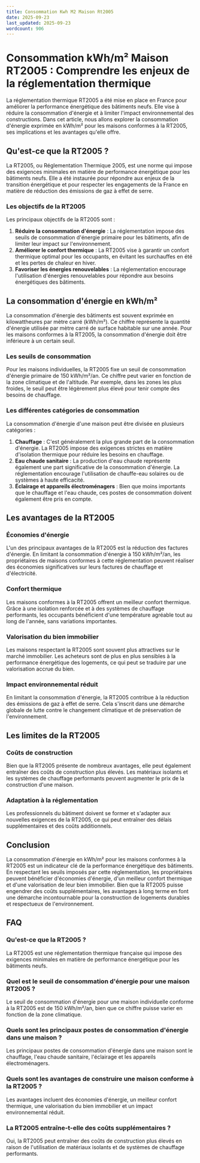 ```yaml
---
title: Consommation Kwh M2 Maison Rt2005
date: 2025-09-23
last_updated: 2025-09-23
wordcount: 906
---
```


# Consommation kWh/m² Maison RT2005 : Comprendre les enjeux de la réglementation thermique

La réglementation thermique RT2005 a été mise en place en France pour améliorer la performance énergétique des bâtiments neufs. Elle vise à réduire la consommation d'énergie et à limiter l'impact environnemental des constructions. Dans cet article, nous allons explorer la consommation d'énergie exprimée en kWh/m² pour les maisons conformes à la RT2005, ses implications et les avantages qu'elle offre.

## Qu'est-ce que la RT2005 ?

La RT2005, ou Réglementation Thermique 2005, est une norme qui impose des exigences minimales en matière de performance énergétique pour les bâtiments neufs. Elle a été instaurée pour répondre aux enjeux de la transition énergétique et pour respecter les engagements de la France en matière de réduction des émissions de gaz à effet de serre.

### Les objectifs de la RT2005

Les principaux objectifs de la RT2005 sont :

1. **Réduire la consommation d'énergie** : La réglementation impose des seuils de consommation d'énergie primaire pour les bâtiments, afin de limiter leur impact sur l'environnement.
2. **Améliorer le confort thermique** : La RT2005 vise à garantir un confort thermique optimal pour les occupants, en évitant les surchauffes en été et les pertes de chaleur en hiver.
3. **Favoriser les énergies renouvelables** : La réglementation encourage l'utilisation d'énergies renouvelables pour répondre aux besoins énergétiques des bâtiments.

## La consommation d'énergie en kWh/m²

La consommation d'énergie des bâtiments est souvent exprimée en kilowattheures par mètre carré (kWh/m²). Ce chiffre représente la quantité d'énergie utilisée par mètre carré de surface habitable sur une année. Pour les maisons conformes à la RT2005, la consommation d'énergie doit être inférieure à un certain seuil.

### Les seuils de consommation

Pour les maisons individuelles, la RT2005 fixe un seuil de consommation d'énergie primaire de 150 kWh/m²/an. Ce chiffre peut varier en fonction de la zone climatique et de l'altitude. Par exemple, dans les zones les plus froides, le seuil peut être légèrement plus élevé pour tenir compte des besoins de chauffage.

### Les différentes catégories de consommation

La consommation d'énergie d'une maison peut être divisée en plusieurs catégories :

1. **Chauffage** : C'est généralement la plus grande part de la consommation d'énergie. La RT2005 impose des exigences strictes en matière d'isolation thermique pour réduire les besoins en chauffage.
2. **Eau chaude sanitaire** : La production d'eau chaude représente également une part significative de la consommation d'énergie. La réglementation encourage l'utilisation de chauffe-eau solaires ou de systèmes à haute efficacité.
3. **Éclairage et appareils électroménagers** : Bien que moins importants que le chauffage et l'eau chaude, ces postes de consommation doivent également être pris en compte.

## Les avantages de la RT2005

### Économies d'énergie

L'un des principaux avantages de la RT2005 est la réduction des factures d'énergie. En limitant la consommation d'énergie à 150 kWh/m²/an, les propriétaires de maisons conformes à cette réglementation peuvent réaliser des économies significatives sur leurs factures de chauffage et d'électricité.

### Confort thermique

Les maisons conformes à la RT2005 offrent un meilleur confort thermique. Grâce à une isolation renforcée et à des systèmes de chauffage performants, les occupants bénéficient d'une température agréable tout au long de l'année, sans variations importantes.

### Valorisation du bien immobilier

Les maisons respectant la RT2005 sont souvent plus attractives sur le marché immobilier. Les acheteurs sont de plus en plus sensibles à la performance énergétique des logements, ce qui peut se traduire par une valorisation accrue du bien.

### Impact environnemental réduit

En limitant la consommation d'énergie, la RT2005 contribue à la réduction des émissions de gaz à effet de serre. Cela s'inscrit dans une démarche globale de lutte contre le changement climatique et de préservation de l'environnement.

## Les limites de la RT2005

### Coûts de construction

Bien que la RT2005 présente de nombreux avantages, elle peut également entraîner des coûts de construction plus élevés. Les matériaux isolants et les systèmes de chauffage performants peuvent augmenter le prix de la construction d'une maison.

### Adaptation à la réglementation

Les professionnels du bâtiment doivent se former et s'adapter aux nouvelles exigences de la RT2005, ce qui peut entraîner des délais supplémentaires et des coûts additionnels.

## Conclusion

La consommation d'énergie en kWh/m² pour les maisons conformes à la RT2005 est un indicateur clé de la performance énergétique des bâtiments. En respectant les seuils imposés par cette réglementation, les propriétaires peuvent bénéficier d'économies d'énergie, d'un meilleur confort thermique et d'une valorisation de leur bien immobilier. Bien que la RT2005 puisse engendrer des coûts supplémentaires, les avantages à long terme en font une démarche incontournable pour la construction de logements durables et respectueux de l'environnement.

## FAQ

### Qu'est-ce que la RT2005 ?

La RT2005 est une réglementation thermique française qui impose des exigences minimales en matière de performance énergétique pour les bâtiments neufs.

### Quel est le seuil de consommation d'énergie pour une maison RT2005 ?

Le seuil de consommation d'énergie pour une maison individuelle conforme à la RT2005 est de 150 kWh/m²/an, bien que ce chiffre puisse varier en fonction de la zone climatique.

### Quels sont les principaux postes de consommation d'énergie dans une maison ?

Les principaux postes de consommation d'énergie dans une maison sont le chauffage, l'eau chaude sanitaire, l'éclairage et les appareils électroménagers.

### Quels sont les avantages de construire une maison conforme à la RT2005 ?

Les avantages incluent des économies d'énergie, un meilleur confort thermique, une valorisation du bien immobilier et un impact environnemental réduit.

### La RT2005 entraîne-t-elle des coûts supplémentaires ?

Oui, la RT2005 peut entraîner des coûts de construction plus élevés en raison de l'utilisation de matériaux isolants et de systèmes de chauffage performants.